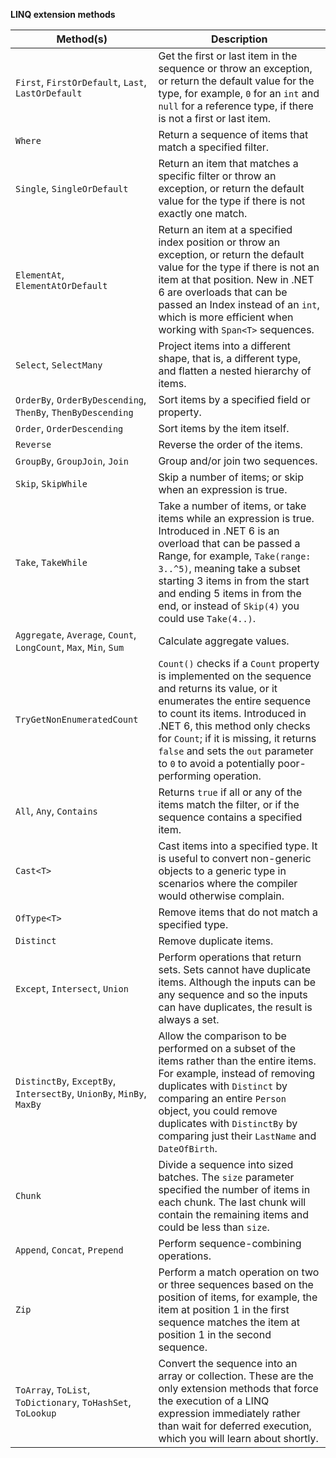 **LINQ extension methods**

Method(s)|Description
---|---
`First`, `FirstOrDefault`, `Last`, `LastOrDefault`|Get the first or last item in the sequence or throw an exception, or return the default value for the type, for example, `0` for an `int` and `null` for a reference type, if there is not a first or last item.
`Where`|Return a sequence of items that match a specified filter.
`Single`, `SingleOrDefault`|Return an item that matches a specific filter or throw an exception, or return the default value for the type if there is not exactly one match.
`ElementAt`, `ElementAtOrDefault`|Return an item at a specified index position or throw an exception, or return the default value for the type if there is not an item at that position. New in .NET 6 are overloads that can be passed an Index instead of an `int`, which is more efficient when working with `Span<T>` sequences.
`Select`, `SelectMany`|Project items into a different shape, that is, a different type, and flatten a nested hierarchy of items.
`OrderBy`, `OrderByDescending`, `ThenBy`, `ThenByDescending`|Sort items by a specified field or property.
`Order`, `OrderDescending`|Sort items by the item itself.
`Reverse`|Reverse the order of the items.
`GroupBy`, `GroupJoin`, `Join`|Group and/or join two sequences.
`Skip`, `SkipWhile`|Skip a number of items; or skip when an expression is true.
`Take`, `TakeWhile`|Take a number of items, or take items while an expression is true. Introduced in .NET 6 is an overload that can be passed a Range, for example, `Take(range: 3..^5)`, meaning take a subset starting 3 items in from the start and ending 5 items in from the end, or instead of `Skip(4)` you could use `Take(4..)`.
`Aggregate`, `Average`, `Count`, `LongCount`, `Max`, `Min`, `Sum`|Calculate aggregate values.
`TryGetNonEnumeratedCount`|`Count()` checks if a `Count` property is implemented on the sequence and returns its value, or it enumerates the entire sequence to count its items. Introduced in .NET 6, this method only checks for `Count`; if it is missing, it returns `false` and sets the `out` parameter to `0` to avoid a potentially poor-performing operation.
`All`, `Any`, `Contains`|Returns `true` if all or any of the items match the filter, or if the sequence contains a specified item.
`Cast<T>`|Cast items into a specified type. It is useful to convert non-generic objects to a generic type in scenarios where the compiler would otherwise complain.
`OfType<T>`|Remove items that do not match a specified type.
`Distinct`|Remove duplicate items.
`Except`, `Intersect`, `Union`|Perform operations that return sets. Sets cannot have duplicate items. Although the inputs can be any sequence and so the inputs can have duplicates, the result is always a set.
`DistinctBy`, `ExceptBy`, `IntersectBy`, `UnionBy`, `MinBy`, `MaxBy`|Allow the comparison to be performed on a subset of the items rather than the entire items. For example, instead of removing duplicates with `Distinct` by comparing an entire `Person` object, you could remove duplicates with `DistinctBy` by comparing just their `LastName` and `DateOfBirth`.
`Chunk`|Divide a sequence into sized batches. The `size` parameter specified the number of items in each chunk. The last chunk will contain the remaining items and could be less than `size`.
`Append`, `Concat`, `Prepend`|Perform sequence-combining operations.
`Zip`|Perform a match operation on two or three sequences based on the position of items, for example, the item at position 1 in the first sequence matches the item at position 1 in the second sequence.
`ToArray`, `ToList`, `ToDictionary`, `ToHashSet`, `ToLookup`|Convert the sequence into an array or collection. These are the only extension methods that force the execution of a LINQ expression immediately rather than wait for deferred execution, which you will learn about shortly.

